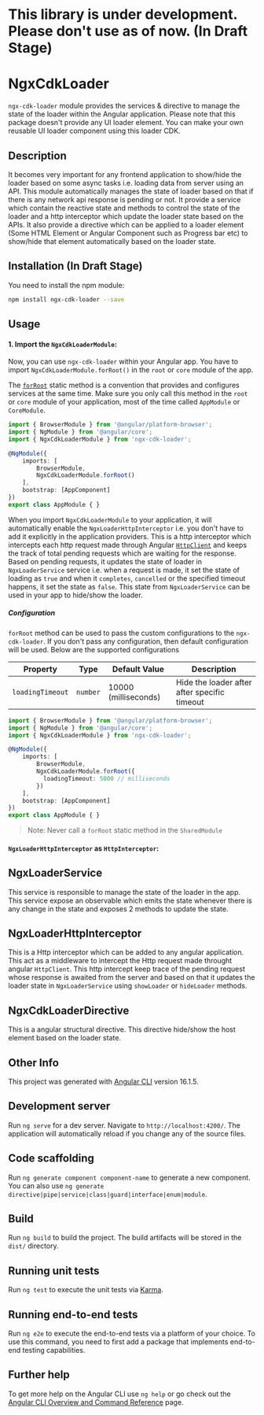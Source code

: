# This library is under development. Please don't use as of now. (In Draft Stage)

# NgxCdkLoader

`ngx-cdk-loader` module provides the services & directive to manage the state of the loader within the Angular application. Please note that this package doesn't provide any UI loader element. You can make your own reusable UI loader component using this loader CDK.

## Description

It becomes very important for any frontend application to show/hide the loader based on some async tasks i.e. loading data from server using an API. This module automatically manages the state of loader based on that if there is any network api response is pending or not. It provide a service which contain the reactive state and methods to control the state of the loader and a http interceptor which update the loader state based on the APIs. It also provide a directive which can be applied to a loader element (Some HTML Element or Angular Component such as Progress bar etc) to show/hide that element automatically based on the loader state.

## Installation (In Draft Stage)

You need to install the npm module:

```sh
npm install ngx-cdk-loader --save
```

## Usage

#### 1. Import the `NgxCdkLoaderModule`:

Now, you can use `ngx-cdk-loader` within your Angular app. You have to import `NgxCdkLoaderModule.forRoot()` in the `root` or `core` module of the app.

The [`forRoot`](https://angular.io/api/router/RouterModule#forroot) static method is a convention that provides and configures services at the same time.
Make sure you only call this method in the `root` or `core` module of your application, most of the time called `AppModule` or `CoreModule`.

```ts
import { BrowserModule } from '@angular/platform-browser';
import { NgModule } from '@angular/core';
import { NgxCdkLoaderModule } from 'ngx-cdk-loader';

@NgModule({
    imports: [
        BrowserModule,
        NgxCdkLoaderModule.forRoot()
    ],
    bootstrap: [AppComponent]
})
export class AppModule { }
```

When you import `NgxCdkLoaderModule` to your application, it will automatically enable the `NgxLoaderHttpInterceptor` i.e. you don't have to add it explicitly in the application providers. This is a http interceptor which intercepts each http request made through Angular [`HttpClient`](https://angular.io/api/common/http/HttpClient) and keeps the track of total pending requests which are waiting for the response. Based on pending requests, it updates the state of loader in `NgxLoaderService` service i.e. when a request is made, it set the state of loading as `true` and when it `completes`, `cancelled` or the specified timeout happens, it set the state as `false`. This state from `NgxLoaderService` can be used in your app to hide/show the loader.

##### Configuration

`forRoot` method can be used to pass the custom configurations to the `ngx-cdk-loader`. If you don't pass any configuration, then default configuration will be used. Below are the supported configurations

 Property          | Type             | Default Value         | Description
 ------------------|------------------|-----------------------|-------------------------------------------
 `loadingTimeout`  | `number`         | 10000 (milliseconds)  | Hide the loader after after specific timeout

```ts
import { BrowserModule } from '@angular/platform-browser';
import { NgModule } from '@angular/core';
import { NgxCdkLoaderModule } from 'ngx-cdk-loader';

@NgModule({
    imports: [
        BrowserModule,
        NgxCdkLoaderModule.forRoot({
          loadingTimeout: 5000 // milliseconds
        })
    ],
    bootstrap: [AppComponent]
})
export class AppModule { }
```

> Note: Never call a `forRoot` static method in the `SharedModule`

#### `NgxLoaderHttpInterceptor` as `HttpInterceptor`:



## NgxLoaderService

This service is responsible to manage the state of the loader in the app. This service expose an observable which emits the state whenever there is any change in the state and exposes 2 methods to update the state.

## NgxLoaderHttpInterceptor

This is a Http interceptor which can be added to any angular application. This act as a middleware to intercept the Http request made throught angular `HttpClient`. This http intercept keep trace of the pending request whose response is awaited from the server and based on that it updates the loader state in `NgxLoaderService` using `showLoader` or `hideLoader` methods.

## NgxCdkLoaderDirective

This is a angular structural directive. This directive hide/show the host element based on the loader state.

## Other Info

This project was generated with [Angular CLI](https://github.com/angular/angular-cli) version 16.1.5.

## Development server

Run `ng serve` for a dev server. Navigate to `http://localhost:4200/`. The application will automatically reload if you change any of the source files.

## Code scaffolding

Run `ng generate component component-name` to generate a new component. You can also use `ng generate directive|pipe|service|class|guard|interface|enum|module`.

## Build

Run `ng build` to build the project. The build artifacts will be stored in the `dist/` directory.

## Running unit tests

Run `ng test` to execute the unit tests via [Karma](https://karma-runner.github.io).

## Running end-to-end tests

Run `ng e2e` to execute the end-to-end tests via a platform of your choice. To use this command, you need to first add a package that implements end-to-end testing capabilities.

## Further help

To get more help on the Angular CLI use `ng help` or go check out the [Angular CLI Overview and Command Reference](https://angular.io/cli) page.
